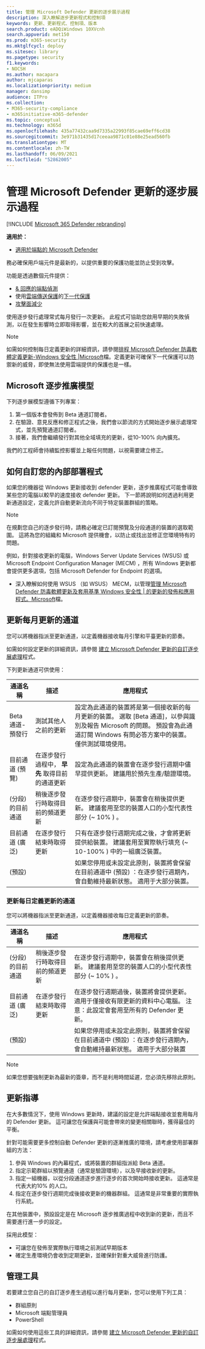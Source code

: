 ```yaml
---
title: 管理 Microsoft Defender 更新的逐步展示過程
description: 深入瞭解逐步更新程式和控制項
keywords: 更新、更新程式、控制項、版本
search.product: eADQiWindows 10XVcnh
search.appverid: met150
ms.prod: m365-security
ms.mktglfcycl: deploy
ms.sitesec: library
ms.pagetype: security
f1.keywords:
- NOCSH
ms.author: macapara
author: mjcaparas
ms.localizationpriority: medium
manager: dansimp
audience: ITPro
ms.collection:
- M365-security-compliance
- m365initiative-m365-defender
ms.topic: conceptual
ms.technology: m365d
ms.openlocfilehash: 435a77432caa9d7335a22993f85cae69eff6cd38
ms.sourcegitcommit: 3e971b31435d17ceeaa9871c01e88e25ead560fb
ms.translationtype: MT
ms.contentlocale: zh-TW
ms.lasthandoff: 06/09/2021
ms.locfileid: "52862005"
---
```

#  <a name="manage-the-gradual-rollout-process-for-microsoft-defender-updates"></a>管理 Microsoft Defender 更新的逐步展示過程

[!INCLUDE [Microsoft 365 Defender rebranding](../../includes/microsoft-defender.md)]


**適用於：**

- [適用於端點的 Microsoft Defender](/microsoft-365/security/defender-endpoint/)


務必確保用戶端元件是最新的，以提供重要的保護功能並防止受到攻擊。

功能是透過數個元件提供： 

- [& 回應的端點偵測](overview-endpoint-detection-response.md) 
- 使用[雲端傳送保護](cloud-protection-microsoft-defender-antivirus.md)的[下一代保護](microsoft-defender-antivirus-in-windows-10.md#microsoft-defender-antivirus-your-next-generation-protection) 
- [攻擊面減少](overview-attack-surface-reduction.md)

使用逐步發行處理常式每月發行一次更新。 此程式可協助您啟用早期的失敗偵測，以在發生影響時立即取得影響，並在較大的首展之前快速處理。 

> [!NOTE]
> 如需如何控制每日定義更新的詳細資訊，請參閱[排程 Microsoft Defender 防毒軟體定義更新-Windows 安全性 |Microsoft](manage-protection-update-schedule-microsoft-defender-antivirus.md)檔。定義更新可確保下一代保護可以防禦新的威脅，即使無法使用雲端提供的保護也是一樣。

## <a name="microsoft-gradual-rollout-model"></a>Microsoft 逐步推廣模型

下列逐步展模型遵循下列專案：

1. 第一個版本會發佈到 Beta 通道訂閱者。
2. 在驗證、意見反應和修正程式之後，我們會以節流的方式開始逐步展示處理常式，並先預覽通道訂閱者。
3. 接著，我們會繼續發行對其他全域填充的更新，從10-100% 向內擴充。

我們的工程師會持續監控影響並上報任何問題，以視需要建立修正。

## <a name="how-to-customize-your-internal-deployment-process"></a>如何自訂您的內部部署程式

如果您的機器從 Windows 更新接收到 defender 更新，逐步推廣程式可能會導致某些您的電腦以較早的速度接收 defender 更新。 下一節將說明如何透過利用更新通道設定，定義允許自動更新流向不同于特定裝置群組的策略。

> [!NOTE]
> 在規劃您自己的逐步發行時，請務必確定已訂閱預覽及分段通道的裝置的選取範圍。 這將為您的組織和 Microsoft 提供機會，以防止或找出並修正您環境特有的問題。

例如，針對接收更新的電腦，Windows Server Update Services (WSUS) 或 Microsoft Endpoint Configuration Manager (MECM) ，所有 Windows 更新都會提供更多選項，包括 Microsoft Defender for Endpoint 的選項。

- 深入瞭解如何使用 WSUS （如 WSUS） MECM，以管理[管理 Microsoft Defender 防毒軟體更新及套用基準 Windows 安全性 | 的更新的發佈和應用程式。Microsoft](manage-updates-baselines-microsoft-defender-antivirus.md#product-updates)檔。

## <a name="update-channels-for-monthly-updates"></a>更新每月更新的通道

您可以將機器指派至更新通道，以定義機器接收每月引擎和平臺更新的節奏。

如需如何設定更新的詳細資訊，請參閱 [建立 Microsoft Defender 更新的自訂逐步展處理](configure-updates.md)程式。

下列更新通道可供使用：

| 通道名稱  | 描述  | 應用程式  |
|-|-|-|
| Beta 通道-預發行  | 測試其他人之前的更新  | 設定為此通道的裝置將是第一個接收新的每月更新的裝置。 選取 [Beta 通道]，以參與識別及報告 Microsoft 的問題。 預設會為此通道訂閱 Windows 有問必答方案中的裝置。 僅供測試環境使用。  |
| 目前通道 (預覽)  | 在逐步發行過程中， **早先** 取得目前的通道更新  | 設定為此通道的裝置會在逐步發行週期中儘早提供更新。 建議用於預先生產/驗證環境。  |
|  (分段) 的目前通道  | 稍後逐步發行時取得目前的頻道更新  | 在逐步發行週期中，裝置會在稍後提供更新。 建議套用至您的裝置人口的小型代表性部分 (~ 10% ) 。  |
| 目前通道 (廣泛)  | 在逐步發行結束時取得更新  | 只有在逐步發行週期完成之後，才會將更新提供給裝置。 建議套用至實際執行填充 (~ 10-100% ) 中的一組廣泛裝置。  |
|  (預設)   |   | 如果您停用或未設定此原則，裝置將會保留在目前通道中 (預設) ：在逐步發行週期內，會自動維持最新狀態。 適用于大部分裝置。  |

### <a name="update-channels-for-daily-definition-updates"></a>更新每日定義更新的通道

您可以將機器指派至更新通道，以定義機器接收每日定義更新的節奏。
  
| 通道名稱  | 描述  | 應用程式  |
|-|-|-|
|  (分段) 的目前通道  | 稍後逐步發行時取得目前的頻道更新  | 在逐步發行週期中，裝置會在稍後提供更新。 建議套用至您的裝置人口的小型代表性部分 (~ 10% ) 。  |
| 目前通道 (廣泛)  | 在逐步發行結束時取得更新  | 在逐步發行週期過後，裝置將會提供更新。 適用于僅接收有限更新的資料中心電腦。 注意：此設定會套用至所有的 Defender 更新。  |
|  (預設)   |   | 如果您停用或未設定此原則，裝置將會保留在目前通道中 (預設) ：在逐步發行週期內，會自動維持最新狀態。 適用于大部分裝置  |

> [!NOTE]
> 如果您想要強制更新為最新的簽章，而不是利用時間延遲，您必須先移除此原則。

## <a name="update-guidance"></a>更新指導

在大多數情況下，使用 Windows 更新時，建議的設定是允許端點接收並套用每月的 Defender 更新。 這可讓您在保護與可能會帶來的變更相關聯時，獲得最佳的平衡。

針對可能需要更多控制自動 Defender 更新的逐漸推廣的環境，請考慮使用部署群組的方法：

1. 參與 Windows 的內幕程式，或將裝置的群組指派給 Beta 通道。
2. 指定示範群組以預覽通道（通常是驗證環境），以及早接收新的更新。
3. 指定一組機器，以從分段通道逐步進行逐步的首次開始時接收更新。 這通常是代表大約10% 的人口。
4. 指定在逐步發行週期完成後接收更新的機器群組。 這通常是非常重要的實際執行系統。

在其他裝置中，預設設定是在 Microsoft 逐步推廣過程中收到新的更新，而且不需要進行進一步的設定。 

採用此模型：
- 可讓您在發佈至實際執行環境之前測試早期版本 
- 確定生產環境仍會收到定期更新，並確保針對重大威脅進行防護。

## <a name="management-tools"></a>管理工具
若要建立您自己的自訂逐步產生過程以進行每月更新，您可以使用下列工具：

- 群組原則
- Microsoft 端點管理員
- PowerShell

如需如何使用這些工具的詳細資訊，請參閱 [建立 Microsoft Defender 更新的自訂逐步展處理](configure-updates.md)程式。
